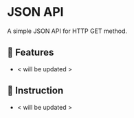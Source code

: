 # JSON API
A simple JSON API for HTTP GET method.

## **🎈 Features**
* < will be updated >

## **🎈 Instruction**
* < will be updated >
